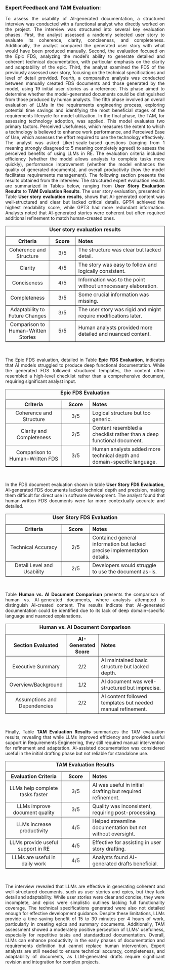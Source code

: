 ### Expert Feedback and TAM Evaluation:
<p align=justify>
To assess the usability of AI-generated documentation, a structured interview was conducted with a functional analyst who directly worked on the project. The interview was structured into several key evaluation phases. First, the analyst assessed a randomly selected user story to evaluate its coherence, clarity, conciseness, and completeness. Additionally, the analyst compared the generated user story with what would have been produced manually. Second, the evaluation focused on the Epic FDS, analyzing the model’s ability to generate detailed and coherent technical documentation, with particular emphasis on the clarity and adaptability of the epic. Third, the analyst examined the FDS of the previously assessed user story, focusing on the technical specifications and level of detail provided. Fourth, a comparative analysis was conducted between manually created FDS documents and those generated by the model, using 19 initial user stories as a reference. This phase aimed to determine whether the model-generated documents could be distinguished from those produced by human analysts. The fifth phase involved an overall evaluation of LLMs in the requirements engineering process, exploring potential time savings and identifying the most beneficial stages of the requirements lifecycle for model utilization. In the final phase, the TAM, for assessing technology adoption, was applied. This model evaluates two primary factors. Perceived Usefulness, which measures the extent to which a technology is believed to enhance work performance, and Perceived Ease of Use, which assesses the effort required to use the technology effectively. The analyst was asked Likert-scale-based questions (ranging from 1 meaning strongly disagreed to 5 meaning completely agreed) to assess the perceived benefits of using LLMs in RE. The evaluation criteria included efficiency (whether the model allows analysts to complete tasks more quickly), performance improvement (whether the model enhances the quality of generated documents), and overall productivity (how the model facilitates requirements management). The following section presents the results obtained from the interview. The structured expert evaluation results are summarized in Tables below, ranging from  <strong>User Story Evaluation Results</strong> to <strong>TAM Evaluation Results</strong>. The user story evaluation, presented in Table <strong>User story evaluation results</strong>, shows that AI-generated content was well-structured and clear but lacked critical details. GPT4 achieved the highest readability score, while GPT3 had more redundant information. Analysts noted that AI-generated stories were coherent but often required additional refinement to match human-created ones.


<table style="width:100%; border-collapse: collapse;" border="1">
  <caption><strong>User story evaluation results</strong></caption>
  <thead>
    <tr>
      <th style="width:20%; text-align: center;"><strong>Criteria</strong></th>
      <th style="width:15%; text-align: center;"><strong>Score</strong></th>
      <th style="width:50%; text-align: left;"><strong>Notes</strong></th>
    </tr>
  </thead>
  <tbody>
    <tr>
      <td style="text-align: center;">Coherence and Structure</td>
      <td style="text-align: center;">3/5</td>
      <td>The structure was clear but lacked detail.</td>
    </tr>
    <tr>
      <td style="text-align: center;">Clarity</td>
      <td style="text-align: center;">4/5</td>
      <td>The story was easy to follow and logically consistent.</td>
    </tr>
    <tr>
      <td style="text-align: center;">Conciseness</td>
      <td style="text-align: center;">4/5</td>
      <td>Information was to the point without unnecessary elaboration.</td>
    </tr>
    <tr>
      <td style="text-align: center;">Completeness</td>
      <td style="text-align: center;">3/5</td>
      <td>Some crucial information was missing.</td>
    </tr>
    <tr>
      <td style="text-align: center;">Adaptability to Future Changes</td>
      <td style="text-align: center;">3/5</td>
      <td>The user story was rigid and might require modifications later.</td>
    </tr>
    <tr>
      <td style="text-align: center;">Comparison to Human-Written Stories</td>
      <td style="text-align: center;">5/5</td>
      <td>Human analysts provided more detailed and nuanced content.</td>
    </tr>
  </tbody>
</table>
<br>

<p align="justify">
The Epic FDS evaluation, detailed in Table <strong>Epic FDS Evaluation</strong>, indicates that AI models struggled to produce deep functional documentation. While the generated FDS followed structured templates, the content often resembled a high-level checklist rather than a comprehensive document, requiring significant analyst input.
</p>

<table style="width:100%; border-collapse: collapse;" border="1">
  <caption><strong>Epic FDS Evaluation</strong></caption>
  <thead>
    <tr>
      <th style="width:30%; text-align: center;"><strong>Criteria</strong></th>
      <th style="width:15%; text-align: center;"><strong>Score</strong></th>
      <th style="width:40%; text-align: left;"><strong>Notes</strong></th>
    </tr>
  </thead>
  <tbody>
    <tr>
      <td style="text-align: center;">Coherence and Structure</td>
      <td style="text-align: center;">3/5</td>
      <td>Logical structure but too generic.</td>
    </tr>
    <tr>
      <td style="text-align: center;">Clarity and Completeness</td>
      <td style="text-align: center;">2/5</td>
      <td>Content resembled a checklist rather than a deep functional document.</td>
    </tr>
    <tr>
      <td style="text-align: center;">Comparison to Human-Written FDS</td>
      <td style="text-align: center;">3/5</td>
      <td>Human analysts added more technical depth and domain-specific language.</td>
    </tr>
  </tbody>
</table>
<br>

<p align="justify">
In the FDS document evaluation shown in table <strong>User Story FDS Evaluation</strong>, AI-generated FDS documents lacked technical depth and precision, making them difficult for direct use in software development. The analyst found that human-written FDS documents were far more contextually accurate and detailed.
</p>

<table style="width:100%; border-collapse: collapse;" border="1">
  <caption><strong>User Story FDS Evaluation</strong></caption>
  <thead>
    <tr>
      <th style="width:30%; text-align: center;"><strong>Criteria</strong></th>
      <th style="width:15%; text-align: center;"><strong>Score</strong></th>
      <th style="width:40%; text-align: left;"><strong>Notes</strong></th>
    </tr>
  </thead>
  <tbody>
    <tr>
      <td style="text-align: center;">Technical Accuracy</td>
      <td style="text-align: center;">2/5</td>
      <td>Contained general information but lacked precise implementation details.</td>
    </tr>
    <tr>
      <td style="text-align: center;">Detail Level and Usability</td>
      <td style="text-align: center;">2/5</td>
      <td>Developers would struggle to use the document as-is.</td>
    </tr>
  </tbody>
</table>
<br>

<p align="justify">
Table <strong>Human vs. AI Document Comparison</strong> presents the comparison of human vs. AI-generated documents, where analysts attempted to distinguish AI-created content. The results indicate that AI-generated documentation could be identified due to its lack of deep domain-specific language and nuanced explanations.
</p>

<table style="width:100%; border-collapse: collapse;" border="1">
  <caption><strong>Human vs. AI Document Comparison</strong></caption>
  <thead>
    <tr>
      <th style="width:30%; text-align: center;"><strong>Section Evaluated</strong></th>
      <th style="width:15%; text-align: center;"><strong>AI-Generated Score</strong></th>
      <th style="width:40%; text-align: left;"><strong>Notes</strong></th>
    </tr>
  </thead>
  <tbody>
    <tr>
      <td style="text-align: center;">Executive Summary</td>
      <td style="text-align: center;">2/2</td>
      <td>AI maintained basic structure but lacked depth.</td>
    </tr>
    <tr>
      <td style="text-align: center;">Overview/Background</td>
      <td style="text-align: center;">1/2</td>
      <td>AI document was well-structured but imprecise.</td>
    </tr>
    <tr>
      <td style="text-align: center;">Assumptions and Dependencies</td>
      <td style="text-align: center;">2/2</td>
      <td>AI content followed templates but needed manual refinement.</td>
    </tr>
  </tbody>
</table>
<br>

<p align="justify">
Finally, Table <strong>TAM Evaluation Results</strong> summarizes the TAM evaluation results, revealing that while LLMs improved efficiency and provided useful support in Requirements Engineering, they still required manual intervention for refinement and adaptation. AI-assisted documentation was considered useful in the initial drafting phase but not reliable for standalone use.
</p>

<table style="width:100%; border-collapse: collapse;" border="1">
  <caption><strong>TAM Evaluation Results</strong></caption>
  <thead>
    <tr>
      <th style="width:30%; text-align: center;"><strong>Evaluation Criteria</strong></th>
      <th style="width:15%; text-align: center;"><strong>Score</strong></th>
      <th style="width:40%; text-align: left;"><strong>Notes</strong></th>
    </tr>
  </thead>
  <tbody>
    <tr>
      <td style="text-align: center;">LLMs help complete tasks faster</td>
      <td style="text-align: center;">3/5</td>
      <td>AI was useful in initial drafting but required refinement.</td>
    </tr>
    <tr>
      <td style="text-align: center;">LLMs improve document quality</td>
      <td style="text-align: center;">3/5</td>
      <td>Quality was inconsistent, requiring post-processing.</td>
    </tr>
    <tr>
      <td style="text-align: center;">LLMs increase productivity</td>
      <td style="text-align: center;">4/5</td>
      <td>Helped streamline documentation but not without oversight.</td>
    </tr>
    <tr>
      <td style="text-align: center;">LLMs provide useful support in RE</td>
      <td style="text-align: center;">4/5</td>
      <td>Effective for assisting in user story drafting.</td>
    </tr>
    <tr>
      <td style="text-align: center;">LLMs are useful in daily work</td>
      <td style="text-align: center;">4/5</td>
      <td>Analysts found AI-generated drafts beneficial.</td>
    </tr>
  </tbody>
</table>
<br>

<p align="justify">
The interview revealed that LLMs are effective in generating coherent and well-structured documents, such as user stories and epics, but they lack detail and adaptability. While user stories were clear and concise, they were incomplete, and epics were simplistic outlines lacking full functionality coverage. The technical specifications generated were also not detailed enough for effective development guidance. Despite these limitations, LLMs provide a time-saving benefit of 15 to 30 minutes per 4 hours of work, particularly in creating epics and summary documents. Additionally, TAM assessment showed a moderately positive perception of LLMs' usefulness, especially for repetitive tasks and standardized documentation. Overall, LLMs can enhance productivity in the early phases of documentation and requirements definition but cannot replace human intervention. Expert analysts are still needed to ensure technical accuracy, completeness, and adaptability of documents, as LLM-generated drafts require significant revision and integration for complex projects.
</p>